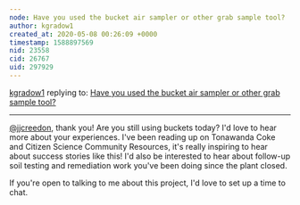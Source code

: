 ```yaml
---
node: Have you used the bucket air sampler or other grab sample tool?  
author: kgradow1
created_at: 2020-05-08 00:26:09 +0000
timestamp: 1588897569
nid: 23558
cid: 26767
uid: 297929
---
```




[kgradow1](../profile/kgradow1) replying to: [Have you used the bucket air sampler or other grab sample tool?  ](../notes/kgradow1/05-06-2020/have-you-used-the-bucket-air-sampler-or-other-grab-sample-tool)

----
[@jjcreedon](/profile/jjcreedon), thank you!   Are you still using buckets today?  I'd love to hear more about your experiences.  I've been reading up on Tonawanda Coke and Citizen Science Community Resources, it's really inspiring to hear about success stories like this!  I'd also be interested to hear about follow-up soil testing and remediation work you've been doing since the plant closed. 

If you're open to talking to me about this project, I'd love to set up a time to chat.  